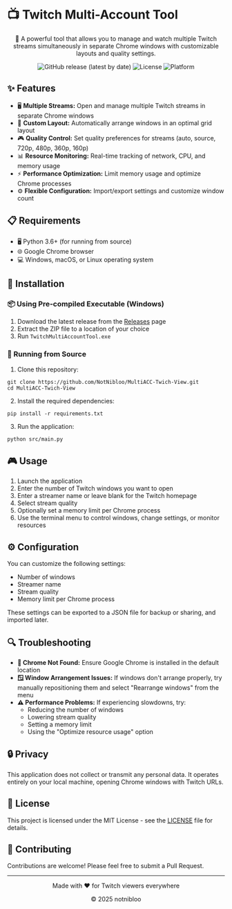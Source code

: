# 📺 Twitch Multi-Account Tool

<div align="center">
  
🚀 A powerful tool that allows you to manage and watch multiple Twitch streams simultaneously in separate Chrome windows with customizable layouts and quality settings.

![GitHub release (latest by date)](https://img.shields.io/github/v/release/NotNibloo/MultiACC-Twich-View?style=flat-square)
![License](https://img.shields.io/github/license/NotNibloo/MultiACC-Twich-View?style=flat-square)
![Platform](https://img.shields.io/badge/platform-Windows-blue?style=flat-square)

</div>

## ✨ Features

- 🖥️ **Multiple Streams:** Open and manage multiple Twitch streams in separate Chrome windows
- 📐 **Custom Layout:** Automatically arrange windows in an optimal grid layout
- 🎮 **Quality Control:** Set quality preferences for streams (auto, source, 720p, 480p, 360p, 160p)
- 📊 **Resource Monitoring:** Real-time tracking of network, CPU, and memory usage
- ⚡ **Performance Optimization:** Limit memory usage and optimize Chrome processes
- ⚙️ **Flexible Configuration:** Import/export settings and customize window count

## 📋 Requirements

- 🖥️ Python 3.6+ (for running from source)
- 🌐 Google Chrome browser
- 💻 Windows, macOS, or Linux operating system

## 🔧 Installation

### 📦 Using Pre-compiled Executable (Windows)

1. Download the latest release from the [Releases](https://github.com/NotNibloo/MultiACC-Twich-View/releases) page
2. Extract the ZIP file to a location of your choice
3. Run `TwitchMultiAccountTool.exe`

### 🧪 Running from Source

1. Clone this repository:
```
git clone https://github.com/NotNibloo/MultiACC-Twich-View.git
cd MultiACC-Twich-View
```

2. Install the required dependencies:
```
pip install -r requirements.txt
```

3. Run the application:
```
python src/main.py
```

## 🎮 Usage

1. Launch the application
2. Enter the number of Twitch windows you want to open
3. Enter a streamer name or leave blank for the Twitch homepage
4. Select stream quality
5. Optionally set a memory limit per Chrome process
6. Use the terminal menu to control windows, change settings, or monitor resources

## ⚙️ Configuration

You can customize the following settings:
- Number of windows
- Streamer name
- Stream quality
- Memory limit per Chrome process

These settings can be exported to a JSON file for backup or sharing, and imported later.

## 🔍 Troubleshooting

- **🔎 Chrome Not Found:** Ensure Google Chrome is installed in the default location
- **🪟 Window Arrangement Issues:** If windows don't arrange properly, try manually repositioning them and select "Rearrange windows" from the menu
- **⚠️ Performance Problems:** If experiencing slowdowns, try:
  - Reducing the number of windows
  - Lowering stream quality
  - Setting a memory limit
  - Using the "Optimize resource usage" option

## 🔒 Privacy

This application does not collect or transmit any personal data. It operates entirely on your local machine, opening Chrome windows with Twitch URLs.

## 📜 License

This project is licensed under the MIT License - see the [LICENSE](LICENSE) file for details.

## 👥 Contributing

Contributions are welcome! Please feel free to submit a Pull Request.

---

<div align="center">
  <p>Made with ❤️ for Twitch viewers everywhere</p>
  <p>© 2025 notnibloo</p>
</div> 